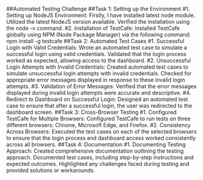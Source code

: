 ##Automated Testing Challenge
##Task 1: Setting up the Environment
#1.	Setting up NodeJS Environment:
Firstly, I have installed latest node module.
Utilized the latest NodeJS version available.
Verified the installation using the node -v command.
#2.	Installation of TestCafe:
Installed TestCafe globally using NPM (Node Package Manager) via the following command:
npm install -g testcafe 
##Task 2: Automated Test Cases
#1.	Successful Login with Valid Credentials:
Wrote an automated test case to simulate a successful login using valid credentials.
Validated that the login process worked as expected, allowing access to the dashboard.
#2.	Unsuccessful Login Attempts with Invalid Credentials:
Created automated test cases to simulate unsuccessful login attempts with invalid credentials.
Checked for appropriate error messages displayed in response to these invalid login attempts.
#3.	Validation of Error Messages:
Verified that the error messages displayed during invalid login attempts were accurate and descriptive.
#4.	Redirect to Dashboard on Successful Login:
Designed an automated test case to ensure that after a successful login, the user was redirected to the dashboard screen.
##Task 3: Cross-Browser Testing
#1.	Configured TestCafe for Multiple Browsers:
Configured TestCafe to run tests on three different browsers: Chrome, Microsoft Edge, and Firefox.
#2.	Consistency Across Browsers:
Executed the test cases on each of the selected browsers to ensure that the login process and dashboard access worked consistently across all browsers.
##Task 4: Documentation
#1.	Documenting Testing Approach:
Created comprehensive documentation outlining the testing approach.
Documented test cases, including step-by-step instructions and expected outcomes.
Highlighted any challenges faced during testing and provided solutions or workarounds.
